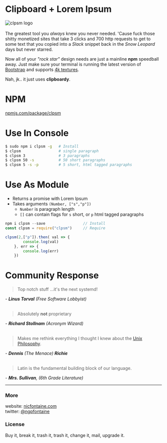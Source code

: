 # Clipboard + Lorem Ipsum

![clpsm logo](https://nicfontaine.com/dev/clpsm-logo-horizontal.png)   
<br>
The greatest tool you _always_ knew you never needed. 'Cause fuck those shitty monetized sites that take 3 clicks and 700 http requests to get to some text that you copied into a _Slack_ snippet back in the _Snow Leopard_ days but never starred.   

Now all of your _"rock star"_ design needs are just a mainline **npm** speedball away. Just make sure your terminal is running the latest version of [Bootstrap](https://giphy.com/gifs/tqKjGPAgbNVPq/html5) and supports [4k textures](http://media.kotaku.foxtrot.future.net.uk/wp-content/uploads/sites/52/2016/11/ac2.jpg).   
    
Nah, jk.. it just uses **clipboardy**.   

# NPM

[npmjs.com/package/clpsm](https://www.npmjs.com/package/clpsm)    
   
# Use In Console

```bash
$ sudo npm i clpsm -g   # Install
$ clpsm                 # single paragraph
$ clpsm 3               # 3 paragraphs
$ clpsm 50 -s           # 50 short paragraphs
$ clpsm 5 -s -p         # 5 short, html tagged paragraphs
```  

# Use As Module

- Returns a promise with Lorem Ipsum
- Takes arguments `(Number, ["s","p"])`   
	- `Number` is paragraph length
	- `[]` can contain flags for `s` short, or `p` html tagged paragraphs

```javascript
npm i clpsm --save                 // Install
const clpsm = require("clpsm")     // Require

clpsm(2,["p"]).then( val => {
		console.log(val)
	}, err => {
		console.log(err)
	})
```

# Community Response

> Top notch stuff ...it's the next systemd!    

_- **Linus Torval** (Free Software Lobbyist)_   
<br>      

> Absolutely **not** proprietary    

_- **Richard Stollnam** (Acronym Wizard)_   
<br>      
   

> Makes me rethink everything I thought I knew about the [Unix Philosophy](http://www.cinema52.com/2013/wp-content/uploads/2013/05/MalcolmExperiment2.png).    

_- **Dennis** (The Menace) **Richie**_   
<br>      
   

> Latin is the fundamental building block of our language.     

_- **Mrs. Sullivan**, (6th Grade Literature)_
<br>   

---

### More
website: [nicfontaine.com](https://nicfontaine.com)  
twitter: [@ngpfontaine](https://twitter.com/ngpfontaine)

### License
Buy it, break it, trash it, trash it, change it, mail, upgrade it.
